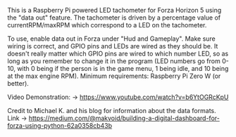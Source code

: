 This is a Raspberry Pi powered LED tachometer for Forza Horizon 5 using the "data out" feature. The tachometer is driven by a percentage value of currentRPM/maxRPM which correspond to a LED on the tachometer.

To use, enable data out in Forza under "Hud and Gameplay". Make sure wiring is correct, and GPIO pins and LEDs are wired as they should be. It doesn't really matter which GPIO pins are wired to which number LED, so as long as you remember to change it in the program (LED numbers go from 0-10, with 0 being if the person is in the game menu, 1 being idle, and 10 being at the max engine RPM). Minimum requirements: Raspberry Pi Zero W (or better).

Video Demonstration: -> https://www.youtube.com/watch?v=b6YtOGRcKpU

Credit to Michael K. and his blog for information about the data formats. Link -> https://medium.com/@makvoid/building-a-digital-dashboard-for-forza-using-python-62a0358cb43b
